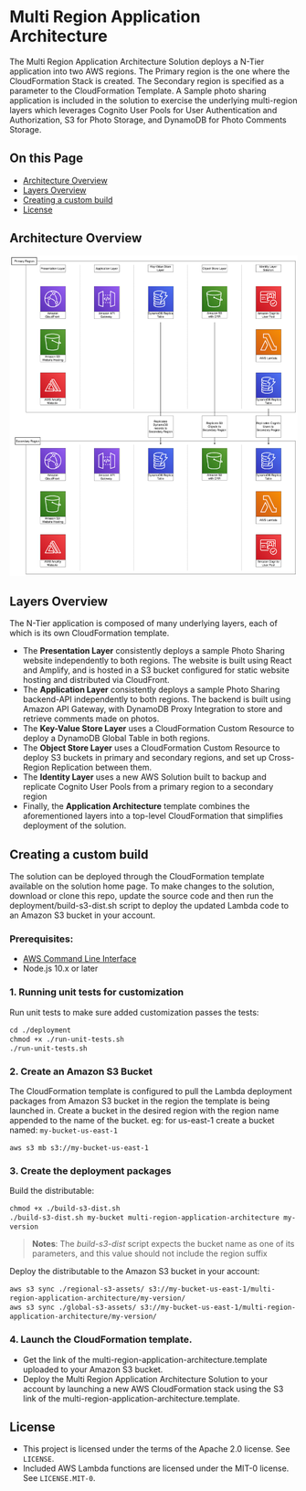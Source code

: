 # Multi Region Application Architecture

The Multi Region Application Architecture Solution deploys a N-Tier application into two AWS regions. The Primary region is the one where the CloudFormation Stack is created. The Secondary region is specified as a parameter to the CloudFormation Template. A Sample photo sharing application is included in the solution to exercise the underlying multi-region layers which leverages Cognito User Pools for User Authentication and Authorization, S3 for Photo Storage, and DynamoDB for Photo Comments Storage.

## On this Page
- [Architecture Overview](#architecture-overview)
- [Layers Overview](#layers-overview)
- [Creating a custom build](#creating-a-custom-build)
- [License](#license)

## Architecture Overview
![Architecture](architecture.png)

## Layers Overview
The N-Tier application is composed of many underlying layers, each of which is its own CloudFormation template. 
* The **Presentation Layer** consistently deploys a sample Photo Sharing website independently to both regions. The website is built using React and Amplify, and is hosted in a S3 bucket configured for static website hosting and distributed via CloudFront.
* The **Application Layer** consistently deploys a sample Photo Sharing backend-API independently to both regions. The backend is built using Amazon API Gateway, with DynamoDB Proxy Integration to store and retrieve comments made on photos.
* The **Key-Value Store Layer** uses a CloudFormation Custom Resource to deploy a DynamoDB Global Table in both regions.
* The **Object Store Layer** uses a CloudFormation Custom Resource to deploy S3 buckets in primary and secondary regions, and set up Cross-Region Replication between them.
* The **Identity Layer** uses a new AWS Solution built to backup and replicate Cognito User Pools from a primary region to a secondary region
* Finally, the **Application Architecture** template combines the aforementioned layers into a top-level CloudFormation that simplifies deployment of the solution.

## Creating a custom build
The solution can be deployed through the CloudFormation template available on the solution home page.
To make changes to the solution, download or clone this repo, update the source code and then run the deployment/build-s3-dist.sh script to deploy the updated Lambda code to an Amazon S3 bucket in your account.

### Prerequisites:
* [AWS Command Line Interface](https://aws.amazon.com/cli/)
* Node.js 10.x or later

### 1. Running unit tests for customization
Run unit tests to make sure added customization passes the tests:
```
cd ./deployment
chmod +x ./run-unit-tests.sh
./run-unit-tests.sh
```

### 2. Create an Amazon S3 Bucket
The CloudFormation template is configured to pull the Lambda deployment packages from Amazon S3 bucket in the region the template is being launched in. Create a bucket in the desired region with the region name appended to the name of the bucket. eg: for us-east-1 create a bucket named: `my-bucket-us-east-1`
```
aws s3 mb s3://my-bucket-us-east-1
```

### 3. Create the deployment packages
Build the distributable:
```
chmod +x ./build-s3-dist.sh
./build-s3-dist.sh my-bucket multi-region-application-architecture my-version
```

> **Notes**: The _build-s3-dist_ script expects the bucket name as one of its parameters, and this value should not include the region suffix

Deploy the distributable to the Amazon S3 bucket in your account:
```
aws s3 sync ./regional-s3-assets/ s3://my-bucket-us-east-1/multi-region-application-architecture/my-version/ 
aws s3 sync ./global-s3-assets/ s3://my-bucket-us-east-1/multi-region-application-architecture/my-version/ 
```

### 4. Launch the CloudFormation template.
* Get the link of the multi-region-application-architecture.template uploaded to your Amazon S3 bucket.
* Deploy the Multi Region Application Architecture Solution to your account by launching a new AWS CloudFormation stack using the S3 link of the multi-region-application-architecture.template.

## License

* This project is licensed under the terms of the Apache 2.0 license. See `LICENSE`.
* Included AWS Lambda functions are licensed under the MIT-0 license. See `LICENSE.MIT-0`.
